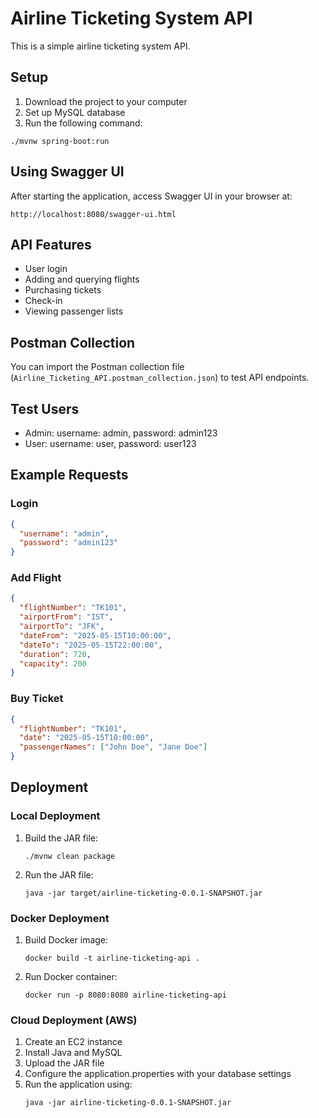 # Airline Ticketing System API

This is a simple airline ticketing system API.

## Setup

1. Download the project to your computer
2. Set up MySQL database
3. Run the following command:

```
./mvnw spring-boot:run
```

## Using Swagger UI

After starting the application, access Swagger UI in your browser at:

```
http://localhost:8080/swagger-ui.html
```

## API Features

- User login
- Adding and querying flights
- Purchasing tickets
- Check-in
- Viewing passenger lists

## Postman Collection

You can import the Postman collection file (`Airline_Ticketing_API.postman_collection.json`) to test API endpoints.

## Test Users

- Admin: username: admin, password: admin123
- User: username: user, password: user123

## Example Requests

### Login
```json
{
  "username": "admin",
  "password": "admin123"
}
```

### Add Flight
```json
{
  "flightNumber": "TK101",
  "airportFrom": "IST",
  "airportTo": "JFK",
  "dateFrom": "2025-05-15T10:00:00",
  "dateTo": "2025-05-15T22:00:00",
  "duration": 720,
  "capacity": 200
}
```

### Buy Ticket
```json
{
  "flightNumber": "TK101",
  "date": "2025-05-15T10:00:00",
  "passengerNames": ["John Doe", "Jane Doe"]
}
```

## Deployment

### Local Deployment
1. Build the JAR file:
   ```
   ./mvnw clean package
   ```
2. Run the JAR file:
   ```
   java -jar target/airline-ticketing-0.0.1-SNAPSHOT.jar
   ```

### Docker Deployment
1. Build Docker image:
   ```
   docker build -t airline-ticketing-api .
   ```
2. Run Docker container:
   ```
   docker run -p 8080:8080 airline-ticketing-api
   ```

### Cloud Deployment (AWS)
1. Create an EC2 instance
2. Install Java and MySQL
3. Upload the JAR file
4. Configure the application.properties with your database settings
5. Run the application using:
   ```
   java -jar airline-ticketing-0.0.1-SNAPSHOT.jar
   ``` 